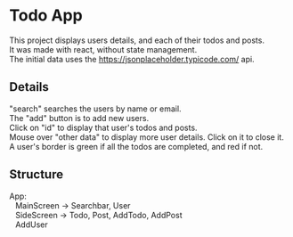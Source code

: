 # Todo App

This project displays users details, and each of their todos and posts.  
It was made with react, without state management.  
The initial data uses the https://jsonplaceholder.typicode.com/ api.  

## Details

"search" searches the users by name or email.  
The "add" button is to add new users.  
Click on "id" to display that user's todos and posts.  
Mouse over "other data" to display more user details. Click on it to close it.  
A user's border is green if all the todos are completed, and red if not.  

## Structure
App:  
  &ensp;  MainScreen -> Searchbar, User  
  &ensp;  SideScreen -> Todo, Post, AddTodo, AddPost  
  &ensp;  AddUser  
